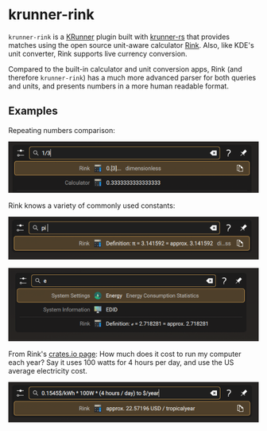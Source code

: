 # krunner-rink

`krunner-rink` is a [KRunner](https://userbase.kde.org/Plasma/Krunner) plugin built with [krunner-rs](https://github.com/pluiedev/krunner-rs)
that provides matches using the open source unit-aware calculator [Rink](https://crates.io/crates/rink). Also, like KDE's unit converter, Rink
supports live currency conversion.

Compared to the built-in calculator and unit conversion apps, Rink (and therefore `krunner-rink`) has a much more advanced parser for both
queries and units, and presents numbers in a more human readable format.

## Examples

Repeating numbers comparison:

<p align="center">
    <img src="https://github.com/Naxdy/krunner-rink/blob/main/assets/repeating_numbers.png?raw=true" alt="Repeating numbers comparison" />
</p>

Rink knows a variety of commonly used constants:

<p align="center">
    <img src="https://github.com/Naxdy/krunner-rink/blob/main/assets/pi.png?raw=true" alt="pi" />
</p>

<p align="center">
    <img src="https://github.com/Naxdy/krunner-rink/blob/main/assets/e.png?raw=true" alt="e" />
</p>

From Rink's [crates.io page](https://crates.io/crates/rink): How much does it cost to run my computer each year? Say it uses 100 watts for 4 hours
per day, and use the US average electricity cost.

<p align="center">
    <img src="https://github.com/Naxdy/krunner-rink/blob/main/assets/pc_cost.png?raw=true" alt="electricity cost" />
</p>
